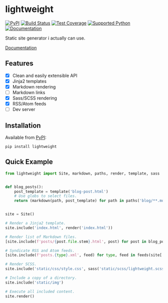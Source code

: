 # lightweight
[![PyPI](https://img.shields.io/pypi/v/lightweight)][pypi]
[![Build Status](https://img.shields.io/azure-devops/build/misha-drachuk/lightweight/8)](https://dev.azure.com/misha-drachuk/lightweight/_build/latest?definitionId=8&branchName=master)
[![Test Coverage](https://img.shields.io/coveralls/github/mdrachuk/lightweight/master)](https://coveralls.io/github/mdrachuk/lightweight)
[![Supported Python](https://img.shields.io/pypi/pyversions/lightweight)][pypi]
[![Documentation](https://img.shields.io/readthedocs/lightweight)][docs]

Static site generator i actually can use.

[Documentation][docs]


## Features
- [x] Clean and easily extensible API 
- [x] Jinja2 templates
- [x] Markdown rendering
- [ ] Markdown links
- [x] Sass/SCSS rendering
- [x] RSS/Atom feeds
- [ ] Dev server

## Installation
Available from [PyPI][pypi]:
```shell
pip install lightweight
```

## Quick Example
```python
from lightweight import Site, markdown, paths, render, template, sass


def blog_posts():
    post_template = template('blog-post.html')
    # Use globs to select files.
    return (markdown(path, post_template) for path in paths('blog/**.md'))


site = Site()

# Render a Jinja2 template.
site.include('index.html', render('index.html')) 

# Render list of Markdown files.
[site.include(f'posts/{post.file.stem}.html', post) for post in blog_posts()]

# Syndicate RSS and Atom feeds.
[site.include(f'posts.{type}.xml', feed) for type, feed in feeds(site['posts'])]

# Render SCSS.
site.include('static/css/style.css', sass('static/scss/lightweight.scss'))

# Include a copy of a directory.
site.include('static/img')

# Execute all included content. 
site.render()
```

[pypi]: https://pypi.org/project/lightweight/
[docs]: https://lightweight.readthedocs.io/en/latest/ 
